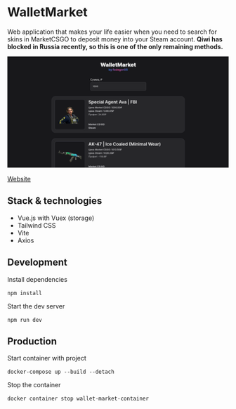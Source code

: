 # WalletMarket

Web application that makes your life easier when you need to search for skins in MarketCSGO to deposit money into your Steam account. **Qiwi has blocked in Russia recently, so this is one of the only remaining methods.**

[![Screenshot](/images/image-1.png)](http://wm.fadegor05.ru/)

[Website](http://wm.fadegor05.ru/)

## Stack & technologies

- Vue.js with Vuex (storage)
- Tailwind CSS
- Vite
- Axios

## Development

Install dependencies
```
npm install
```

Start the dev server
```
npm run dev
```

## Production

Start container with project
```
docker-compose up --build --detach
```
Stop the container
```
docker container stop wallet-market-container
```